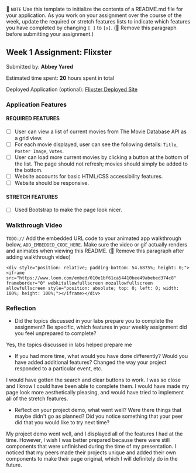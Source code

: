 📝 `NOTE` Use this template to initialize the contents of a README.md file for your application. As you work on your assignment over the course of the week, update the required or stretch features lists to indicate which features you have completed by changing `[ ]` to `[x]`. (🚫 Remove this paragraph before submitting your assignment.)

## Week 1 Assignment: Flixster

Submitted by: **Abbey Yared**

Estimated time spent: **20** hours spent in total

Deployed Application (optional): [Flixster Deployed Site](ADD_LINK_HERE)

### Application Features

#### REQUIRED FEATURES

- [ ] User can view a list of current movies from The Movie Database API as a grid view.
- [ ] For each movie displayed, user can see the following details: `Title`, `Poster Image`, `Votes`.
- [ ] User can load more current movies by clicking a button at the bottom of the list. The page should not refresh; movies should simply be added to the bottom.
- [ ] Website accounts for basic HTML/CSS accessibility features.
- [ ] Website should be responsive.

#### STRETCH FEATURES

- [ ] Used Bootstrap to make the page look nicer.

### Walkthrough Video

`TODO://` Add the embedded URL code to your animated app walkthrough below, `ADD_EMBEDDED_CODE_HERE`. Make sure the video or gif actually renders and animates when viewing this README. (🚫 Remove this paragraph after adding walkthrough video)

`<div style="position: relative; padding-bottom: 54.6875%; height: 0;"><iframe src="https://www.loom.com/embed/010e1bf61ca54410bee49abebed374c8" frameborder="0" webkitallowfullscreen mozallowfullscreen allowfullscreen style="position: absolute; top: 0; left: 0; width: 100%; height: 100%;"></iframe></div>`

### Reflection

* Did the topics discussed in your labs prepare you to complete the assignment? Be specific, which features in your weekly assignment did you feel unprepared to complete?

Yes, the topics discussed in labs helped prepare me

* If you had more time, what would you have done differently? Would you have added additional features? Changed the way your project responded to a particular event, etc.
  
I would have gotten the search and clear buttons to work. I was so close and I know I could have been able to complete them. I would have made my page look more aesthetically pleasing, and would have tried to implement all of the stretch features.

* Reflect on your project demo, what went well? Were there things that maybe didn't go as planned? Did you notice something that your peer did that you would like to try next time?

My project demo went well, and I displayed all of the features I had at the time. However, I wish I was better prepared because there were still components that were unfinished during the time of my presentation. I noticed that my peers made their projects unique and added their own components to make their page original, which I will definitely do in the future.

